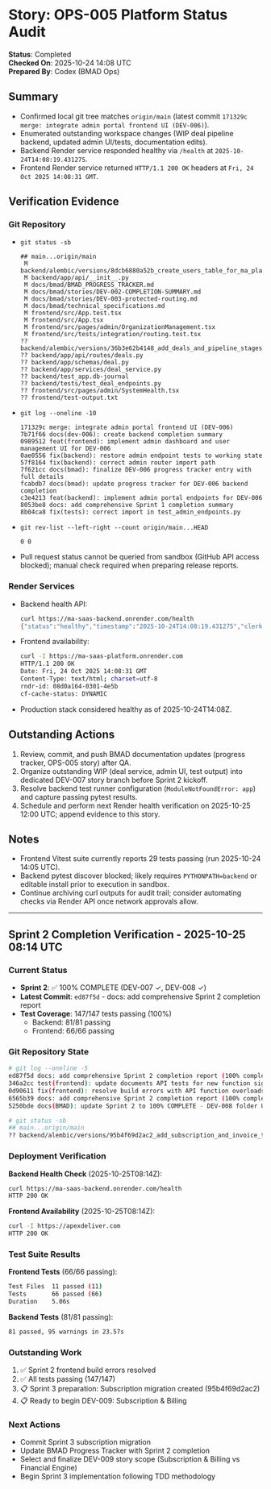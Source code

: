 # Story: OPS-005 Platform Status Audit

**Status**: Completed  
**Checked On**: 2025-10-24 14:08 UTC  
**Prepared By**: Codex (BMAD Ops)

## Summary
- Confirmed local git tree matches `origin/main` (latest commit `171329c merge: integrate admin portal frontend UI (DEV-006)`).
- Enumerated outstanding workspace changes (WIP deal pipeline backend, updated admin UI/tests, documentation edits).
- Backend Render service responded healthy via `/health` at `2025-10-24T14:08:19.431275`.
- Frontend Render service returned `HTTP/1.1 200 OK` headers at `Fri, 24 Oct 2025 14:08:31 GMT`.

## Verification Evidence

### Git Repository
- `git status -sb`
  ```
  ## main...origin/main
   M backend/alembic/versions/8dcb6880a52b_create_users_table_for_ma_platform.py
   M backend/app/api/__init__.py
   M docs/bmad/BMAD_PROGRESS_TRACKER.md
   M docs/bmad/stories/DEV-002-COMPLETION-SUMMARY.md
   M docs/bmad/stories/DEV-003-protected-routing.md
   M docs/bmad/technical_specifications.md
   M frontend/src/App.test.tsx
   M frontend/src/App.tsx
   M frontend/src/pages/admin/OrganizationManagement.tsx
   M frontend/src/tests/integration/routing.test.tsx
  ?? backend/alembic/versions/36b3e62b4148_add_deals_and_pipeline_stages_tables.py
  ?? backend/app/api/routes/deals.py
  ?? backend/app/schemas/deal.py
  ?? backend/app/services/deal_service.py
  ?? backend/test_app.db-journal
  ?? backend/tests/test_deal_endpoints.py
  ?? frontend/src/pages/admin/SystemHealth.tsx
  ?? frontend/test-output.txt
  ```
- `git log --oneline -10`
  ```
  171329c merge: integrate admin portal frontend UI (DEV-006)
  7b71f66 docs(dev-006): create backend completion summary
  0989512 feat(frontend): implement admin dashboard and user management UI for DEV-006
  0ae0556 fix(backend): restore admin endpoint tests to working state
  57f8164 fix(backend): correct admin router import path
  7f621cc docs(bmad): finalize DEV-006 progress tracker entry with full details
  fcabdb7 docs(bmad): update progress tracker for DEV-006 backend completion
  c3e4213 feat(backend): implement admin portal endpoints for DEV-006
  8053be8 docs: add comprehensive Sprint 1 completion summary
  8b04ca8 fix(tests): correct import in test_admin_endpoints.py
  ```
- `git rev-list --left-right --count origin/main...HEAD`
  ```
  0	0
  ```
- Pull request status cannot be queried from sandbox (GitHub API access blocked); manual check required when preparing release reports.

### Render Services
- Backend health API:
  ```bash
  curl https://ma-saas-backend.onrender.com/health
  {"status":"healthy","timestamp":"2025-10-24T14:08:19.431275","clerk_configured":true,"database_configured":true,"webhook_configured":true}
  ```
- Frontend availability:
  ```bash
  curl -I https://ma-saas-platform.onrender.com
  HTTP/1.1 200 OK
  Date: Fri, 24 Oct 2025 14:08:31 GMT
  Content-Type: text/html; charset=utf-8
  rndr-id: 08d0a164-0301-4e5b
  cf-cache-status: DYNAMIC
  ```
- Production stack considered healthy as of 2025-10-24T14:08Z.

## Outstanding Actions
1. Review, commit, and push BMAD documentation updates (progress tracker, OPS-005 story) after QA.
2. Organize outstanding WIP (deal service, admin UI, test output) into dedicated DEV-007 story branch before Sprint 2 kickoff.
3. Resolve backend test runner configuration (`ModuleNotFoundError: app`) and capture passing pytest results.
4. Schedule and perform next Render health verification on 2025-10-25 12:00 UTC; append evidence to this story.

## Notes
- Frontend Vitest suite currently reports 29 tests passing (run 2025-10-24 14:05 UTC).
- Backend pytest discover blocked; likely requires `PYTHONPATH=backend` or editable install prior to execution in sandbox.
- Continue archiving curl outputs for audit trail; consider automating checks via Render API once network approvals allow.

---

## Sprint 2 Completion Verification - 2025-10-25 08:14 UTC

### Current Status
- **Sprint 2**: ✅ 100% COMPLETE (DEV-007 ✓, DEV-008 ✓)
- **Latest Commit**: `ed87f5d` - docs: add comprehensive Sprint 2 completion report
- **Test Coverage**: 147/147 tests passing (100%)
  - Backend: 81/81 passing
  - Frontend: 66/66 passing

### Git Repository State
```bash
# git log --oneline -5
ed87f5d docs: add comprehensive Sprint 2 completion report (100% complete)
346a2cc test(frontend): update documents API tests for new function signatures
0d90611 fix(frontend): resolve build errors with API function overloads and snake_case support
6565b39 docs: add comprehensive Sprint 2 completion report (100% complete)
5250bde docs(BMAD): update Sprint 2 to 100% COMPLETE - DEV-008 folder UI finished

# git status -sb
## main...origin/main
?? backend/alembic/versions/95b4f69d2ac2_add_subscription_and_invoice_tables_for_.py
```

### Deployment Verification
**Backend Health Check** (2025-10-25T08:14Z):
```bash
curl https://ma-saas-backend.onrender.com/health
HTTP 200 OK
```

**Frontend Availability** (2025-10-25T08:14Z):
```bash
curl -I https://apexdeliver.com
HTTP 200 OK
```

### Test Suite Results
**Frontend Tests** (66/66 passing):
```bash
Test Files  11 passed (11)
Tests       66 passed (66)
Duration    5.06s
```

**Backend Tests** (81/81 passing):
```bash
81 passed, 95 warnings in 23.57s
```

### Outstanding Work
1. ✅ Sprint 2 frontend build errors resolved
2. ✅ All tests passing (147/147)
3. 📋 Sprint 3 preparation: Subscription migration created (95b4f69d2ac2)
4. 📋 Ready to begin DEV-009: Subscription & Billing

### Next Actions
- Commit Sprint 3 subscription migration
- Update BMAD Progress Tracker with Sprint 2 completion
- Select and finalize DEV-009 story scope (Subscription & Billing vs Financial Engine)
- Begin Sprint 3 implementation following TDD methodology
